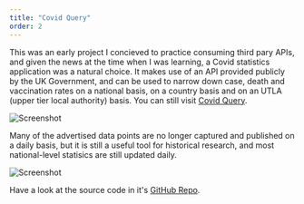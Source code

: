 ```yaml
---
title: "Covid Query"
order: 2
---
```


This was an early project I concieved to practice consuming third pary APIs, and given the news at the time when I was learning, a Covid statistics application was a natural choice. It makes use of an API provided publicly by the UK Government, and can be used to narrow down case, death and vaccination rates on a national basis, on a country basis and on an UTLA (upper tier local authority) basis. You can still visit [Covid Query](https://covid-query.surge.sh#link-info).

![Screenshot](/images/covid-query-img-1.jpg#image-center)

Many of the advertised data points are no longer captured and published on a daily basis, but it is still a useful tool for historical research, and most national-level statisics are still updated daily.

![Screenshot](/images/covid-query-img-2.jpg#image-center)

Have a look at the source code in it's [GitHub Repo](https://github.com/James-Bosley/noughts-and-crosses#link-info).
